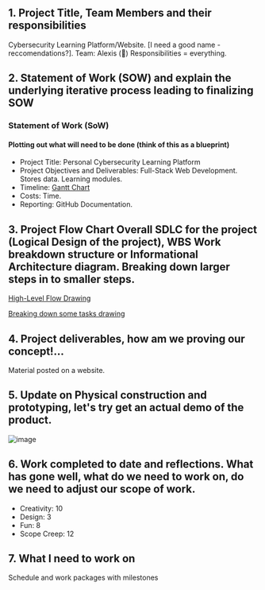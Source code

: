 ## 1. Project Title, Team Members and their responsibilities 
Cybersecurity Learning Platform/Website. [I need a good name - reccomendations?]. Team: Alexis (🫣) Responsibilities = everything.  

## 2. Statement of Work (SOW) and explain the underlying iterative process leading to finalizing SOW
  ### Statement of Work (SoW)
  #### Plotting out what will need to be done (think of this as a blueprint) 
  - Project Title:
    Personal Cybersecurity Learning Platform 
  - Project Objectives and Deliverables:
    Full-Stack Web Development. Stores data. Learning modules.
  - Timeline:
    [Gantt Chart](https://github.com/alexisbernt/Cyber-Capstone-2025/blob/b82f68bf7efc631a142dc768c5aef859f82e0058/documentation/Gantt%20Chart%20Cyber%20Capstone%20Website%20Development%20Process.png)
  - Costs:
    Time.
  - Reporting:
    GitHub Documentation.
    
## 3. Project Flow Chart Overall SDLC for the project (Logical Design of the project), WBS Work breakdown structure or Informational Architecture diagram.  Breaking down larger steps in to smaller steps.
[High-Level Flow Drawing](https://github.com/alexisbernt/Cyber-Capstone-2025/blob/b82f68bf7efc631a142dc768c5aef859f82e0058/documentation/flowchart_p1.jpg)

[Breaking down some tasks drawing](https://github.com/alexisbernt/Cyber-Capstone-2025/blob/b82f68bf7efc631a142dc768c5aef859f82e0058/documentation/flowchart_p2.jpg)

## 4. Project deliverables, how am we proving our concept!...
Material posted on a website.

## 5. Update on Physical construction and prototyping, let's try get an actual demo of the product.
   
![image](https://github.com/user-attachments/assets/d6514211-5b07-4bfb-a924-1c8786ecc67b)

## 6. Work completed to date and reflections.  What has gone well, what do we need to work on, do we need to adjust our scope of work.
- Creativity: 10
- Design: 3
- Fun: 8
- Scope Creep: 12

## 7. What I need to work on
Schedule and work packages with milestones 
